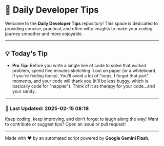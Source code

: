 
# 🌟 Daily Developer Tips

Welcome to the **Daily Developer Tips** repository! This space is dedicated to providing concise, practical, and often witty insights to make your coding journey smoother and more enjoyable.

---

## 💡 Today's Tip

- **Pro Tip:**  Before you write a single line of code to solve that *wicked* problem, spend five minutes sketching it out on paper (or a whiteboard, if you're feeling fancy).  You'll avoid a lot of "oops, I forgot that part" moments, and your code will thank you (it'll be less buggy, which is basically code for "happier").  Think of it as therapy for your code...and your sanity.

---

### 📅 Last Updated: 2025-02-15 08:18

Keep coding, keep improving, and don't forget to laugh along the way! Want to contribute or suggest tips? Open an issue or pull request!

---

Made with ❤️ by an automated script powered by **Google Gemini Flash**.
